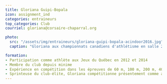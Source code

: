 ```yaml
---
title: Gloriana Guipi-Bopala
icon: assignment_ind
categories: entraineurs
top_categories: Club
courriel: gloriana@corsaire-chaparral.org

photo:
  src: "/assets/img/entraineurs/gloriana-guipi-bopala-acindoor2016.jpg"
  caption: "Gloriana aux championnats canadiens d'athlétisme en salle 2016 (photo Yves Longpré)"

formation:
- Participation comme athlète aux Jeux du Québec en 2012 et 2014
- Membre du club depuis minime
- Expérience en compétition dans les épreuves de 60 m, 100 m, 200 m, 400 m et du saut en longueur
- Sprinteuse du club-élite, Gloriana compétitionne présentement comme athlète dans les épreuves de 200 m et 400 m. 
---
```

